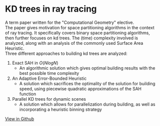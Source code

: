# KD trees in ray tracing
A term paper written for the "Computational Geometry" elective.\
The paper gives motivation for space partitioning algorithms in the context of ray tracing. It specifically covers binary space partitioning algorithms, then further focuses on kd trees. The (time) complexity involved is analyzed, along with an analysis of the commonly used Surface Area Heuristic.\
Three different approaches to building kd trees are analyzed:
1) Exact SAH in $O(N log{N})$
    + An algorithmic solution which gives optimal building results with the best possible time complexity
2) An Adaptive Error-Bounded Heuristic
    + A solution which sacrifices the optimality of the solution for building speed, using piecewise quadratic approximations of the SAH function
3) Parallel KD trees for dynamic scenes
    + A solution which allows for parallelization during building, as well as incorporating a heuristic binning strategy

[View in Github](https://github.com/hiddenMedic/papers/blob/main/kd_trees_in_ray_tracing/KDtrees.pdf)